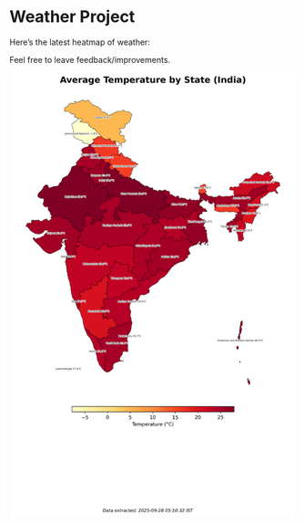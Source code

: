 # Weather Project

Here’s the latest heatmap of weather:

Feel free to leave feedback/improvements.

![India Heatmap](docs/assets/india_heatmap.png?v=D875F3)
